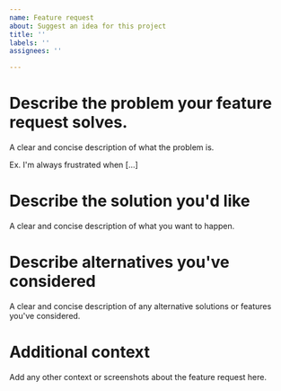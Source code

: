 ```yaml
---
name: Feature request
about: Suggest an idea for this project
title: ''
labels: ''
assignees: ''

---
```


# Describe the problem your feature request solves.
A clear and concise description of what the problem is. 

Ex. I'm always frustrated when [...]

# Describe the solution you'd like 
A clear and concise description of what you want to happen.

# Describe alternatives you've considered
A clear and concise description of any alternative solutions or features you've considered.

# Additional context
Add any other context or screenshots about the feature request here.
